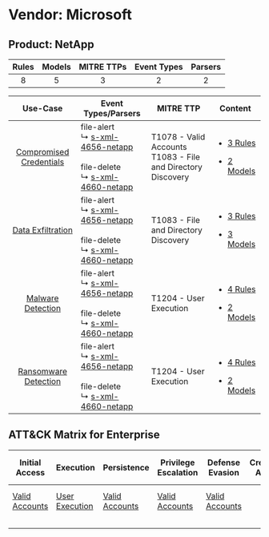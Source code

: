Vendor: Microsoft
=================
Product: NetApp
---------------
| Rules | Models | MITRE TTPs | Event Types | Parsers |
|:-----:|:------:|:----------:|:-----------:|:-------:|
|   8   |   5    |     3      |      2      |    2    |

|                                  Use-Case                                  | Event Types/Parsers                                                                                                                                                             | MITRE TTP                                                          | Content                                                                                                             |
|:--------------------------------------------------------------------------:| ------------------------------------------------------------------------------------------------------------------------------------------------------------------------------- | ------------------------------------------------------------------ | ------------------------------------------------------------------------------------------------------------------- |
| [Compromised Credentials](../../../UseCases/uc_compromised_credentials.md) |  file-alert<br> ↳ [s-xml-4656-netapp](Parsers/parserContent_s-xml-4656-netapp.md)<br><br> file-delete<br> ↳ [s-xml-4660-netapp](Parsers/parserContent_s-xml-4660-netapp.md)<br> | T1078 - Valid Accounts<br>T1083 - File and Directory Discovery<br> | [<ul><li>3 Rules</li></ul><ul><li>2 Models</li></ul>](Rules_Models/r_m_microsoft_netapp_Compromised_Credentials.md) |
|       [Data Exfiltration](../../../UseCases/uc_data_exfiltration.md)       |  file-alert<br> ↳ [s-xml-4656-netapp](Parsers/parserContent_s-xml-4656-netapp.md)<br><br> file-delete<br> ↳ [s-xml-4660-netapp](Parsers/parserContent_s-xml-4660-netapp.md)<br> | T1083 - File and Directory Discovery<br>                           | [<ul><li>3 Rules</li></ul><ul><li>3 Models</li></ul>](Rules_Models/r_m_microsoft_netapp_Data_Exfiltration.md)       |
|       [Malware Detection](../../../UseCases/uc_malware_detection.md)       |  file-alert<br> ↳ [s-xml-4656-netapp](Parsers/parserContent_s-xml-4656-netapp.md)<br><br> file-delete<br> ↳ [s-xml-4660-netapp](Parsers/parserContent_s-xml-4660-netapp.md)<br> | T1204 - User Execution<br>                                         | [<ul><li>4 Rules</li></ul><ul><li>2 Models</li></ul>](Rules_Models/r_m_microsoft_netapp_Malware_Detection.md)       |
|    [Ransomware Detection](../../../UseCases/uc_ransomware_detection.md)    |  file-alert<br> ↳ [s-xml-4656-netapp](Parsers/parserContent_s-xml-4656-netapp.md)<br><br> file-delete<br> ↳ [s-xml-4660-netapp](Parsers/parserContent_s-xml-4660-netapp.md)<br> | T1204 - User Execution<br>                                         | [<ul><li>4 Rules</li></ul><ul><li>2 Models</li></ul>](Rules_Models/r_m_microsoft_netapp_Ransomware_Detection.md)    |

ATT&CK Matrix for Enterprise
----------------------------
| Initial Access                                                      | Execution                                                           | Persistence                                                         | Privilege Escalation                                                | Defense Evasion                                                     | Credential Access | Discovery                                                                         | Lateral Movement | Collection | Command and Control | Exfiltration | Impact |
| ------------------------------------------------------------------- | ------------------------------------------------------------------- | ------------------------------------------------------------------- | ------------------------------------------------------------------- | ------------------------------------------------------------------- | ----------------- | --------------------------------------------------------------------------------- | ---------------- | ---------- | ------------------- | ------------ | ------ |
| [Valid Accounts](https://attack.mitre.org/techniques/T1078)<br><br> | [User Execution](https://attack.mitre.org/techniques/T1204)<br><br> | [Valid Accounts](https://attack.mitre.org/techniques/T1078)<br><br> | [Valid Accounts](https://attack.mitre.org/techniques/T1078)<br><br> | [Valid Accounts](https://attack.mitre.org/techniques/T1078)<br><br> |                   | [File and Directory Discovery](https://attack.mitre.org/techniques/T1083)<br><br> |                  |            |                     |              |        |